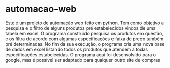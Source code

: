 # automacao-web

Este é um projeto de automação web feito em python. 
Tem como objetivo a pesquisa e o filtro de alguns produtos pré estabelecidos vindos de uma tabela em excel. 
O programa construído pesquisa os produtos em questão, e os filtra de acordo com algumas especificações e faixa de preço também pré determinadas.
No fim da sua execução, o programa cria uma nova base de dados em excel listando todos os produtos que atendem a todas especificações estabelecidas. 
O programa aqui foi desenvolvido para o google, mas é possível ser adaptado para qualquer outro site de compras
